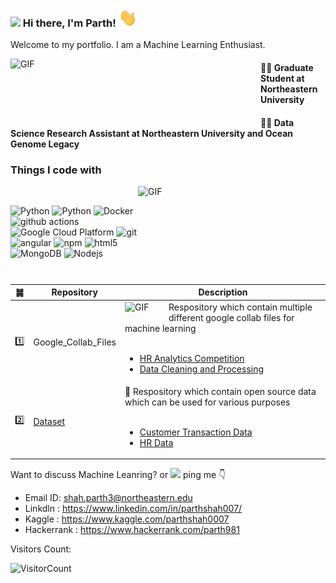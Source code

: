 ### <img src="https://github.com/TheDudeThatCode/TheDudeThatCode/blob/master/Assets/Earth.gif" width="30px"> Hi there, I'm Parth! <img src="https://github.com/ShiviBhatt/IconsRepo/blob/master/Hi.gif" width="30px">

Welcome to my portfolio. I am a Machine Learning Enthusiast.

<img align="left" alt="GIF" src="https://github.com/shahparth0007/shahparth0007/blob/main/maxresdefault.jpg" width="400" height="97" />

#### 👨‍🎓 Graduate Student at Northeastern University

#### 🧑‍💻 Data Science Research Assistant at Northeastern University and Ocean Genome Legacy


<h3>Things I code with</h3> <img align="right" alt="GIF" src="https://camo.githubusercontent.com/1c599fd918f649ead173975ee0cb6ce72c47d2765e2813f608f7282a74407e26/68747470733a2f2f6d656469612e67697068792e636f6d2f6d656469612f38333648694a633770677a7938694e58436e2f67697068792e676966" width="300" height="157" /><br>

<p>
  <img alt="Python" src="https://img.shields.io/badge/-Python-46a2f1?style=flat-square&logo=python&logoColor=white" />
  <img alt="Python" src="https://img.shields.io/badge/-SQL-46a2f1?style=flat-square&logo=mssql&logoColor=white" />
  <img alt="Docker" src="https://img.shields.io/badge/-Docker-46a2f1?style=flat-square&logo=docker&logoColor=white" />
  <img alt="github actions" src="https://img.shields.io/badge/-Github_Actions-2088FF?style=flat-square&logo=github-actions&logoColor=white" />
  <img alt="Google Cloud Platform" src="https://img.shields.io/badge/-Google_Cloud_Platform-1a73e8?style=flat-square&logo=google-cloud&logoColor=white" />
  <img alt="git" src="https://img.shields.io/badge/-Git-F05032?style=flat-square&logo=git&logoColor=white" />
  <img alt="angular" src="https://img.shields.io/badge/-Angular-DD0031?style=flat-square&logo=angular&logoColor=white" />
  <img alt="npm" src="https://img.shields.io/badge/-NPM-CB3837?style=flat-square&logo=npm&logoColor=white" />
  <img alt="html5" src="https://img.shields.io/badge/-HTML5-E34F26?style=flat-square&logo=html5&logoColor=white" />
  <img alt="MongoDB" src="https://img.shields.io/badge/-MongoDB-13aa52?style=flat-square&logo=mongodb&logoColor=white" />
  <img alt="Nodejs" src="https://img.shields.io/badge/-Nodejs-43853d?style=flat-square&logo=Node.js&logoColor=white" />
</p>



|䷛| Repository| Description|
|---|---|---|
|1️⃣|Google_Collab_Files| <img align="left" alt="GIF" src="https://github.com/shahparth0007/shahparth0007/blob/main/googlecollab.png" width="70" height="30" /> Respository which contain multiple different google collab files for machine learning <br><br> <ul><li>[HR Analytics Competition](https://github.com/shahparth0007/Google_Collab_Files/blob/main/HRAnalytics.ipynb) </li><li>[Data Cleaning and Processing](https://github.com/shahparth0007/Google_Collab_Files/blob/main/ML_Data_Cleaning_Feature_Selection.ipynb)</li></ul> |
|2️⃣|[Dataset](https://github.com/shahparth0007/Datasets)| 💽  Respository which contain open source data which can be used for various purposes <br><br> <ul><li>[Customer Transaction Data](https://github.com/shahparth0007/Datasets/blob/main/DIWALI_2017_CUSTOMER_DATA_small.csv) </li><li>[HR Data](https://github.com/shahparth0007/Datasets/blob/main/Test_HR_Analytics.csv)</li></ul> |


Want to discuss Machine Leanring? or <img src="https://github.com/shahparth0007/shahparth0007/blob/main/friends.png" width="70px"> ping me 👇
- Email ID: shah.parth3@northeastern.edu
- Linkdln : https://www.linkedin.com/in/parthshah007/
- Kaggle : https://www.kaggle.com/parthshah0007
- Hackerrank : https://www.hackerrank.com/parth981



Visitors Count: 

![VisitorCount](https://profile-counter.glitch.me/{shahparth0007}/count.svg)

